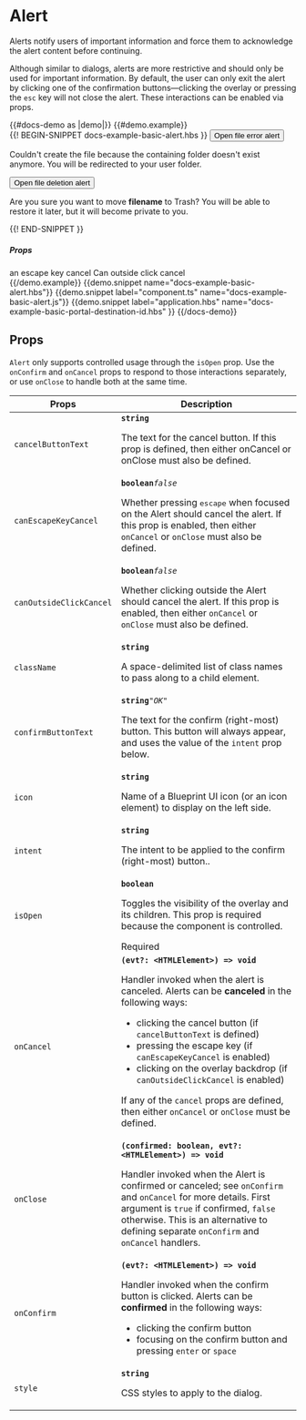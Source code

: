 # Alert
<div class="bp3-running-text bp3-text-large">
    <p>Alerts notify users of important information and force them to acknowledge the alert content before continuing.</p>
    <p>Although similar to dialogs, alerts are more restrictive and should only be used for important information. By default,
    the user can only exit the alert by clicking one of the confirmation buttons—clicking the overlay or pressing the <code>esc</code> 
    key will not close the alert. These interactions can be enabled via props.</p>
</div>
{{#docs-demo as |demo|}}
{{#demo.example}}
<div class="demo-container">
    <div class="docs-example-frame docs-example-frame-row" data-example-id="AlertExample">
        <div class="docs-example">
            {{! BEGIN-SNIPPET docs-example-basic-alert.hbs }}
            <Button @onClick={{action "handleErrorOpen"}}>
                Open file error alert
            </Button>
            <Alert
             @confirmButtonText="Okay"
             @isOpen={{isOpenError}}
             @canOutsideClickCancel={{canOutsideClickCancel}}
             @canEscapeKeyCancel={{canEscapeKeyCancel}}
             @onClose={{action "handleErrorClose"}}
            >
              <p>Couldn't create the file because the containing folder doesn't exist anymore. You will be
                redirected to your user folder.
              </p>
            </Alert>
            <Button @onClick={{action "handleMoveOpen"}}>
                Open file deletion alert
            </Button>
            <Alert 
             @cancelButtonText="Cancel"
             @confirmButtonText="Move to Trash"
             @icon="trash"
             @intent="danger"
             @isOpen={{isOpen}}
             @canEscapeKeyCancel={{canEscapeKeyCancel}}
             @canOutsideClickCancel={{canOutsideClickCancel}}
             @onCancel={{action "handleMoveCancel"}}
             @onConfirm={{action "handleMoveConfirm"}}
            >
                <p>Are you sure you want to move <b>filename</b> to Trash? You will be able to restore it later,
                but it will become private to you.
                </p>
            </Alert>
            {{! END-SNIPPET }}
        </div>
        <div class="docs-example-options">
            <h5 class="bp3-heading">
                Props
            </h5>
            <Switch @onChange={{action "onPropsChangeEvent" "canEscapeKeyCancel"}}>
                an escape key cancel
            </Switch>
            <Switch @onChange={{action "onPropsChangeEvent" "canOutsideClickCancel"}}>
                Can outside click cancel
            </Switch>
        </div>
    </div>
</div>
{{/demo.example}}
{{demo.snippet name="docs-example-basic-alert.hbs"}}
{{demo.snippet label="component.ts" name="docs-example-basic-alert.js"}}
{{demo.snippet
label="application.hbs"
name="docs-example-basic-portal-destination-id.hbs"
}}
{{/docs-demo}}

## Props
<div class="bp3-running-text bp3-text-large">
<code>Alert</code> only supports controlled usage through the <code>isOpen</code> prop. Use the <code>onConfirm</code> and <code>onCancel</code> props to respond to those
interactions separately, or use <code>onClose</code> to handle both at the same time.
</div>
<div class="docs-modifiers">
    <div class="docs-modifiers-table bp3-running-text">
        <table class="bp3-html-table">
            <thead>
                <tr>
                    <th>Props</th>
                    <th>Description</th>
                </tr>
            </thead>
            <tbody>
                <tr>
                    <td class="docs-prop-name"><code>cancelButtonText</code></td>
                    <td class="docs-prop-details"><code class="docs-prop-type"><strong>string</strong></code>
                        <div class="docs-prop-description">
                            <div class="docs-section">
                                <div class="bp3-running-text">
                                    <p>The text for the cancel button. If this prop is defined, then either onCancel or onClose must also be defined.</p>
                                </div>
                            </div>
                        </div>
                    </td>
                </tr>
                <tr>
                    <td class="docs-prop-name"><code>canEscapeKeyCancel</code></td>
                    <td class="docs-prop-details"><code class="docs-prop-type"><strong>boolean</strong><em class="docs-prop-default bp3-text-muted">false</em></code>
                        <div class="docs-prop-description">
                            <div class="docs-section">
                                <div class="bp3-running-text">
                                    <p>Whether pressing <kbd>escape</kbd> when focused on the Alert should cancel the alert. If this prop is enabled, then either
                                    <code>onCancel</code> or <code>onClose</code> must also be defined.</p>
                                </div>
                            </div>
                        </div>
                    </td>
                </tr>
                <tr>
                    <td class="docs-prop-name"><code>canOutsideClickCancel</code></td>
                    <td class="docs-prop-details"><code class="docs-prop-type"><strong>boolean</strong><em class="docs-prop-default bp3-text-muted">false</em></code>
                        <div class="docs-prop-description">
                            <div class="docs-section">
                                <div class="bp3-running-text">
                                    <p>Whether clicking outside the Alert should cancel the alert. If this prop is enabled, then either <code>onCancel</code> or <code>onClose</code>
                                    must also be defined.</p>
                                </div>
                            </div>
                        </div>
                    </td>
                </tr>
                <tr>
                    <td class="docs-prop-name"><code>className</code></td>
                    <td class="docs-prop-details"><code class="docs-prop-type"><strong>string</strong><em class="docs-prop-default bp3-text-muted"></em></code>
                        <div class="docs-prop-description">
                            <div class="docs-section">
                                <div class="bp3-running-text">
                                    <p>A space-delimited list of class names to pass along to a child element.</p>
                                </div>
                            </div>
                        </div>
                    </td>
                </tr>
                <tr>
                    <td class="docs-prop-name"><code>confirmButtonText</code></td>
                    <td class="docs-prop-details"><code class="docs-prop-type"><strong>string</strong><em class="docs-prop-default bp3-text-muted">"OK"</em></code>
                        <div class="docs-prop-description">
                            <div class="docs-section">
                                <div class="bp3-running-text">
                                    <p>The text for the confirm (right-most) button. This button will always appear, and uses the value of the <code>intent</code> prop
                                    below.</p>
                                </div>
                            </div>
                        </div>
                    </td>
                </tr>
                <tr>
                    <td class="docs-prop-name"><code>icon</code></td>
                    <td class="docs-prop-details"><code class="docs-prop-type"><strong>string</strong><em class="docs-prop-default bp3-text-muted"></em></code>
                        <div class="docs-prop-description">
                            <div class="docs-section">
                                <div class="bp3-running-text">
                                    <p>Name of a Blueprint UI icon (or an icon element) to display on the left side.</p>
                                </div>
                            </div>
                        </div>
                    </td>
                </tr>
                <tr>
                    <td class="docs-prop-name"><code>intent</code></td>
                    <td class="docs-prop-details"><code class="docs-prop-type"><strong>string</strong><em class="docs-prop-default bp3-text-muted"></em></code>
                        <div class="docs-prop-description">
                            <div class="docs-section">
                                <div class="bp3-running-text">
                                    <p>The intent to be applied to the confirm (right-most) button..</p>
                                </div>
                            </div>
                        </div>
                    </td>
                </tr>
                <tr>
                    <td class="docs-prop-name "><code>isOpen <Icon @icon="small-tick" @intent="success"></Icon></code></td>
                    <td class="docs-prop-details"><code class="docs-prop-type"><strong>boolean</strong><em class="docs-prop-default bp3-text-muted"></em></code>
                        <div class="docs-prop-description">
                            <div class="docs-section">
                                <div class="bp3-running-text">
                                    <p>Toggles the visibility of the overlay and its children.
                                        This prop is required because the component is controlled.</p>
                                </div>
                            </div>
                        </div>
                        <div class="docs-prop-tags"><span class="bp3-tag bp3-intent-success bp3-minimal"><span class="bp3-text-overflow-ellipsis bp3-fill">Required</span></span></div>
                    </td>
                </tr>
                <tr>
                    <td class="docs-prop-name"><code>onCancel</code></td>
                    <td class="docs-prop-details"><code class="docs-prop-type"><strong>(evt?: &lt;HTMLElement&gt;) =&gt; void</strong></code>
                        <div class="docs-prop-description">
                            <div class="docs-section">
                                <div class="bp3-running-text">
                                    <p>Handler invoked when the alert is canceled. Alerts can be <strong>canceled</strong> in the
                                        following ways:</p>
                                    <ul>
                                        <li>clicking the cancel button (if <code>cancelButtonText</code> is defined)</li>
                                        <li>pressing the escape key (if <code>canEscapeKeyCancel</code> is enabled)</li>
                                        <li>clicking on the overlay backdrop (if <code>canOutsideClickCancel</code> is enabled)</li>
                                    </ul>
                                    <p>If any of the <code>cancel</code> props are defined, then either <code>onCancel</code> or <code>onClose</code>
                                        must be defined.</p>
                                </div>
                            </div>
                        </div>
                        <div class="docs-prop-tags"></div>
                    </td>
                </tr>
                <tr>
                    <td class="docs-prop-name"><code>onClose</code></td>
                    <td class="docs-prop-details"><code class="docs-prop-type"><strong>(confirmed: boolean, evt?: &lt;HTMLElement&gt;) =&gt; void</strong></code>
                        <div class="docs-prop-description">
                            <div class="docs-section">
                                <div class="bp3-running-text">
                                    <p>Handler invoked when the Alert is confirmed or canceled; see <code>onConfirm</code> and <code>onCancel</code>
                                        for more details.
                                        First argument is <code>true</code> if confirmed, <code>false</code> otherwise.
                                        This is an alternative to defining separate <code>onConfirm</code> and <code>onCancel</code>
                                        handlers.</p>
                                </div>
                            </div>
                        </div>
                        <div class="docs-prop-tags"></div>
                    </td>
                </tr>
                <tr>
                    <td class="docs-prop-name"><code>onConfirm</code></td>
                    <td class="docs-prop-details"><code class="docs-prop-type"><strong>(evt?: &lt;HTMLElement&gt;) =&gt; void</strong></code>
                        <div class="docs-prop-description">
                            <div class="docs-section">
                                <div class="bp3-running-text">
                                    <p>Handler invoked when the confirm button is clicked. Alerts can be <strong>confirmed</strong> in
                                        the following ways:</p>
                                    <ul>
                                        <li>clicking the confirm button</li>
                                        <li>focusing on the confirm button and pressing <code>enter</code> or <code>space</code></li>
                                    </ul>
                                </div>
                            </div>
                        </div>
                        <div class="docs-prop-tags"></div>
                    </td>
                </tr>
                <tr>
                    <td class="docs-prop-name"><code>style</code></td>
                    <td class="docs-prop-details"><code class="docs-prop-type"><strong>string</strong><em class="docs-prop-default bp3-text-muted"></em></code>
                        <div class="docs-prop-description">
                            <div class="docs-section">
                                <div class="bp3-running-text">
                                    <p>CSS styles to apply to the dialog.</p>
                                </div>
                            </div>
                        </div>
                    </td>
                </tr>
            </tbody>
        </table>
    </div>
</div>